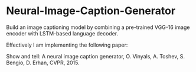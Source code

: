 # Neural-Image-Caption-Generator
Build an image captioning model by combining a pre-trained VGG-16 image encoder with LSTM-based language decoder. 

Effectively I am implementing the following paper: 

Show and tell: A neural image caption generator, O. Vinyals, A. Toshev, S. Bengio, D. Erhan, CVPR, 2015.
